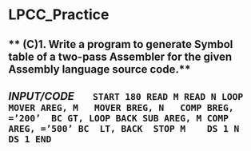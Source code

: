 # LPCC_Practice
## ** (C)1. Write a program to generate Symbol table of a two-pass Assembler for the given Assembly language source code.**

*INPUT/CODE*
`    START 180
    READ M
    READ N
LOOP	 MOVER AREG, M  
	 MOVER BREG, N  
    COMP BREG, =’200’ 
	 BC GT, LOOP
BACK SUB AREG, M
            COMP AREG, =’500’
	 BC  LT, BACK 
    STOP
M	 DS	1
N	 DS	1
	 END
`
---

